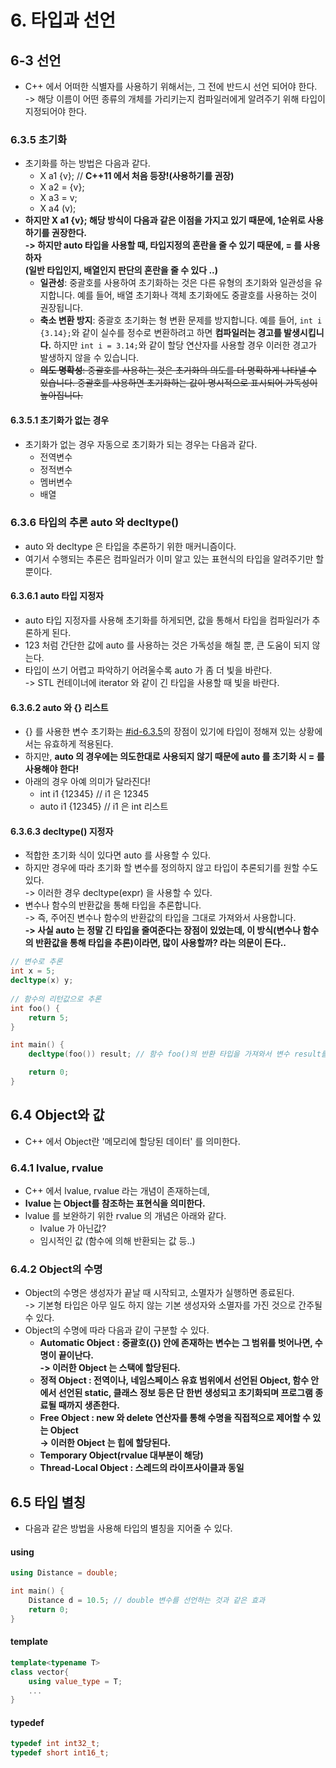 # 6. 타입과 선언

## 6-3 선언&#x20;

* C++ 에서 어떠한 식별자를 사용하기 위해서는, 그 전에 반드시 선언 되어야 한다. \
  \-> 해당 이름이 어떤 종류의 개체를 가리키는지 컴파일러에게 알려주기 위해 타입이 지정되어야 한다.

### 6.3.5 초기화&#x20;

* 초기화를 하는 방법은 다음과 같다.&#x20;
  * X a1 {v};   // **C++11 에서 처음 등장!(사용하기를 권장)**
  * X a2 = {v};
  * X a3 = v;
  * X a4 (v);&#x20;
* **하지만 X a1 {v}; 해당 방식이 다음과 같은 이점을 가지고 있기 때문에, 1순위로 사용하기를 권장한다.** \
  **-> 하지만 auto 타입을 사용할 때, 타입지정의 혼란을 줄 수 있기 때문에, = 를 사용하자** \
  **(일반 타입인지, 배열인지 판단의 혼란을 줄 수 있다 ..)**&#x20;
  * **일관성**: 중괄호를 사용하여 초기화하는 것은 다른 유형의 초기화와 일관성을 유지합니다. 예를 들어, 배열 초기화나 객체 초기화에도 중괄호를 사용하는 것이 권장됩니다.
  * **축소 변환 방지**: 중괄호 초기화는 형 변환 문제를 방지합니다. 예를 들어, `int i {3.14};`와 같이 실수를 정수로 변환하려고 하면 **컴파일러는 경고를 발생시킵니다.** 하지만 `int i = 3.14;`와 같이 할당 연산자를 사용할 경우 이러한 경고가 발생하지 않을 수 있습니다.
  * ~~**의도 명확성**: 중괄호를 사용하는 것은 초기화의 의도를 더 명확하게 나타낼 수 있습니다. 중괄호를 사용하면 초기화하는 값이 명시적으로 표시되어 가독성이 높아집니다.~~

#### 6.3.5.1 초기화가 없는 경우

* 초기화가 없는 경우 자동으로 초기화가 되는 경우는 다음과 같다.&#x20;
  * 전역변수
  * 정적변수
  * 멤버변수
  * 배열

### 6.3.6 타입의 추론 auto 와 decltype()

* auto 와 decltype 은 타입을 추론하기 위한 매커니즘이다.&#x20;
* 여기서 수행되는 추론은 컴파일러가 이미 알고 있는 표현식의 타입을 알려주기만 할 뿐이다.&#x20;

#### 6.3.6.1 auto 타입 지정자&#x20;

* auto 타입 지정자를 사용해 초기화를 하게되면, 값을 통해서 타입을 컴파일러가 추론하게 된다.&#x20;
* 123 처럼 간단한 값에 auto 를 사용하는 것은 가독성을 해칠 뿐, 큰 도움이 되지 않는다.&#x20;
* 타입이 쓰기 어렵고 파악하기 어려울수록 auto 가 좀 더 빛을 바란다. \
  \-> STL 컨테이너에 iterator 와 같이 긴 타입을 사용할 때 빛을 바란다.&#x20;

#### 6.3.6.2 auto 와 {} 리스트&#x20;

* {} 를 사용한 변수 초기화는 [#id-6.3.5](6..md#id-6.3.5 "mention")의 장점이 있기에 타입이 정해져 있는 상황에서는 유효하게 적용된다.&#x20;
* 하지만, **auto 의 경우에는 의도한대로 사용되지 않기 때문에 auto 를 초기화 시 = 를 사용해야 한다!**
* 아래의 경우 아예 의미가 달라진다!
  * int i1 {12345}   // i1 은 12345
  * auto i1 {12345}   // i1 은 int 리스트&#x20;

#### 6.3.6.3 decltype() 지정자&#x20;

* 적합한 초기화 식이 있다면 auto 를 사용할 수 있다.&#x20;
* 하지만 경우에 따라 초기화 할 변수를 정의하지 않고 타입이 추론되기를 원할 수도 있다. \
  \-> 이러한 경우 decltype(expr) 을 사용할 수 있다.&#x20;
* 변수나 함수의 반환값을 통해 타입을 추론합니다. \
  \-> 즉, 주어진 변수나 함수의 반환값의 타입을 그대로 가져와서 사용합니다.\
  **-> 사실 auto 는 정말 긴 타입을 줄여준다는 장점이 있었는데, 이 방식(변수나 함수의 반환값을 통해 타입을 추론)이라면, 많이 사용할까? 라는 의문이 든다..**&#x20;

```cpp
// 변수로 추론
int x = 5;
decltype(x) y;
    
// 함수의 리턴값으로 추론
int foo() {
    return 5;
}

int main() {
    decltype(foo()) result; // 함수 foo()의 반환 타입을 가져와서 변수 result를 선언

    return 0;
}
```

## 6.4 Object와 값&#x20;

* C++ 에서 Object란 '메모리에 할당된 데이터' 를 의미한다.

### 6.4.1 lvalue, rvalue

* C++ 에서 lvalue, rvalue 라는 개념이 존재하는데,&#x20;
* **lvalue 는 Object를 참조하는 표현식을 의미한다.**&#x20;
* lvalue 를 보완하기 위한 rvalue 의 개념은 아래와 같다.
  * lvalue 가 아닌값?
  * 임시적인 값 (함수에 의해 반환되는 값 등..)

### 6.4.2 Object의 수명&#x20;

* Object의 수명은 생성자가 끝날 때 시작되고, 소멸자가 실행하면 종료된다. \
  \-> 기본형 타입은 아무 일도 하지 않는 기본 생성자와 소멸자를 가진 것으로 간주될 수 있다.&#x20;
* Object의 수명에 따라 다음과 같이 구분할 수 있다.&#x20;
  * **Automatic Object : 중괄호({}) 안에 존재하는 변수는 그 범위를 벗어나면, 수명이 끝이난다.** \
    **-> 이러한 Object 는 스택에 할당된다.**&#x20;
  * **정적 Object : 전역이나, 네임스페이스 유효 범위에서 선언된 Object, 함수 안에서 선언된 static, 클래스 정보 등은 단 한번 생성되고 초기화되며 프로그램 종료될 때까지 생존한다.**&#x20;
  * **Free Object : new 와 delete 연산자를 통해 수명을 직접적으로 제어할 수 있는 Object** \
    **-> 이러한 Object 는 힙에 할당된다.**&#x20;
  * **Temporary Object(rvalue 대부분이 해당)**
  * **Thread-Local Object : 스레드의 라이프사이클과 동일**&#x20;

## 6.5 타입 별칭&#x20;

* 다음과 같은 방법을 사용해 타입의 별칭을 지어줄 수 있다.&#x20;

#### using&#x20;

```cpp
using Distance = double;

int main() {
    Distance d = 10.5; // double 변수를 선언하는 것과 같은 효과
    return 0;
}
```

#### template

```cpp
template<typename T>
class vector{
    using value_type = T;
    ...
}
```

#### typedef

```cpp
typedef int int32_t;
typedef short int16_t;
```
